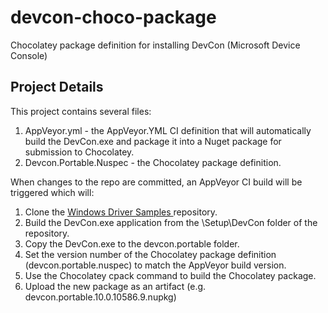 # devcon-choco-package
Chocolatey package definition for installing DevCon (Microsoft Device Console)

## Project Details
This project contains several files:
1. AppVeyor.yml - the AppVeyor.YML CI definition that will automatically build the DevCon.exe and package it into a Nuget package for submission to Chocolatey.
2. Devcon.Portable.Nuspec - the Chocolatey package definition.

When changes to the repo are committed, an AppVeyor CI build will be triggered which will:
1. Clone the [Windows Driver Samples ](https://github.com/Microsoft/Windows-driver-samples) repository.
2. Build the DevCon.exe application from the \Setup\DevCon folder of the repository.
3. Copy the DevCon.exe to the devcon.portable folder.
4. Set the version number of the Chocolatey package definition (devcon.portable.nuspec) to match the AppVeyor build version.
5. Use the Chocolatey cpack command to build the Chocolatey package.
6. Upload the new package as an artifact (e.g. devcon.portable.10.0.10586.9.nupkg)
